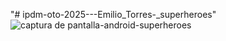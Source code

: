 "# ipdm-oto-2025---Emilio_Torres-_superheroes" 
![captura de pantalla-android-superheroes](https://github.com/user-attachments/assets/23e030f4-07b2-4160-8173-6e499e19494f)
